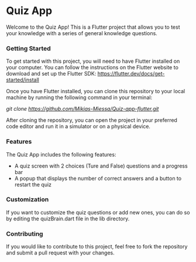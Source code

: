 # Quiz App
Welcome to the Quiz App! This is a Flutter project that allows you to test your knowledge with a series of general knowledge questions.

### Getting Started
To get started with this project, you will need to have Flutter installed on your computer. You can follow the instructions on the Flutter website to download and set up the Flutter SDK: https://flutter.dev/docs/get-started/install

Once you have Flutter installed, you can clone this repository to your local machine by running the following command in your terminal:

_git clone https://github.com/Mikias-Miessa/Quiz-app-flutter.git_


After cloning the repository, you can open the project in your preferred code editor and run it in a simulator or on a physical device.

### Features
The Quiz App includes the following features:

+ A quiz screen with 2 choices (Ture and False) questions and a progress bar
+ A popup that displays the number of correct answers and a button to restart the quiz
### Customization
If you want to customize the quiz questions or add new ones, you can do so by editing the quizBrain.dart file in the lib directory.


### Contributing
If you would like to contribute to this project, feel free to fork the repository and submit a pull request with your changes.